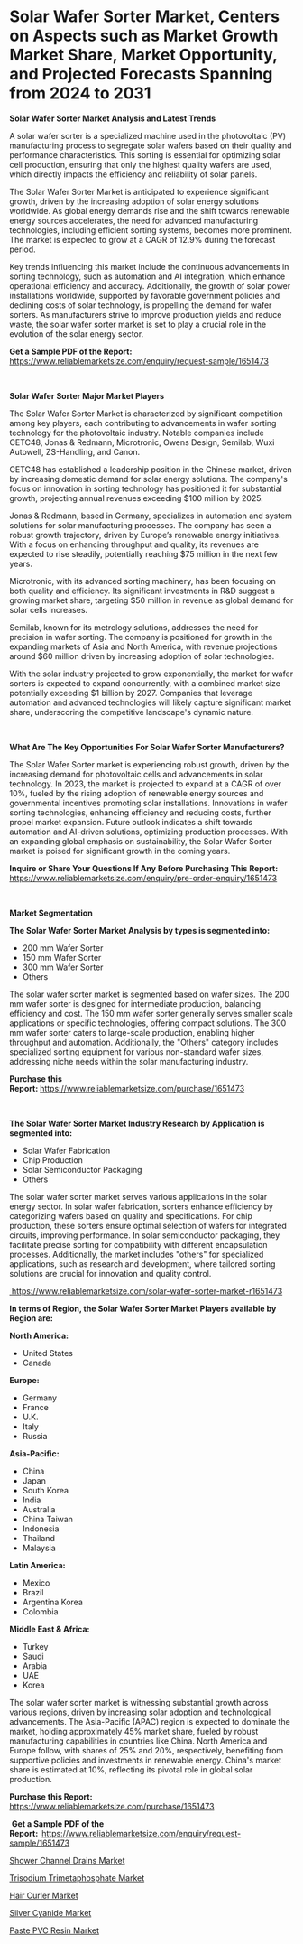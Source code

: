 <p><h1>Solar Wafer Sorter Market, Centers on Aspects such as Market Growth Market Share, Market Opportunity, and Projected Forecasts Spanning from 2024 to 2031</h1></p><p><strong>Solar Wafer Sorter Market Analysis and Latest Trends</strong></p>
<p><p>A solar wafer sorter is a specialized machine used in the photovoltaic (PV) manufacturing process to segregate solar wafers based on their quality and performance characteristics. This sorting is essential for optimizing solar cell production, ensuring that only the highest quality wafers are used, which directly impacts the efficiency and reliability of solar panels.</p><p>The Solar Wafer Sorter Market is anticipated to experience significant growth, driven by the increasing adoption of solar energy solutions worldwide. As global energy demands rise and the shift towards renewable energy sources accelerates, the need for advanced manufacturing technologies, including efficient sorting systems, becomes more prominent. The market is expected to grow at a CAGR of 12.9% during the forecast period. </p><p>Key trends influencing this market include the continuous advancements in sorting technology, such as automation and AI integration, which enhance operational efficiency and accuracy. Additionally, the growth of solar power installations worldwide, supported by favorable government policies and declining costs of solar technology, is propelling the demand for wafer sorters. As manufacturers strive to improve production yields and reduce waste, the solar wafer sorter market is set to play a crucial role in the evolution of the solar energy sector.</p></p>
<p><strong>Get a Sample PDF of the Report:&nbsp;</strong> <a href="https://www.reliablemarketsize.com/enquiry/request-sample/1651473?utm_campaign=1169&utm_medium=2&utm_source=Github&utm_content=ia&utm_term=26092024&utm_id=solar-wafer-sorter">https://www.reliablemarketsize.com/enquiry/request-sample/1651473</a></p>
<p>&nbsp;</p>
<p><strong>Solar Wafer Sorter Major Market Players</strong></p>
<p><p>The Solar Wafer Sorter Market is characterized by significant competition among key players, each contributing to advancements in wafer sorting technology for the photovoltaic industry. Notable companies include CETC48, Jonas & Redmann, Microtronic, Owens Design, Semilab, Wuxi Autowell, ZS-Handling, and Canon. </p><p>CETC48 has established a leadership position in the Chinese market, driven by increasing domestic demand for solar energy solutions. The company's focus on innovation in sorting technology has positioned it for substantial growth, projecting annual revenues exceeding $100 million by 2025.</p><p>Jonas & Redmann, based in Germany, specializes in automation and system solutions for solar manufacturing processes. The company has seen a robust growth trajectory, driven by Europe’s renewable energy initiatives. With a focus on enhancing throughput and quality, its revenues are expected to rise steadily, potentially reaching $75 million in the next few years.</p><p>Microtronic, with its advanced sorting machinery, has been focusing on both quality and efficiency. Its significant investments in R&D suggest a growing market share, targeting $50 million in revenue as global demand for solar cells increases.</p><p>Semilab, known for its metrology solutions, addresses the need for precision in wafer sorting. The company is positioned for growth in the expanding markets of Asia and North America, with revenue projections around $60 million driven by increasing adoption of solar technologies.</p><p>With the solar industry projected to grow exponentially, the market for wafer sorters is expected to expand concurrently, with a combined market size potentially exceeding $1 billion by 2027. Companies that leverage automation and advanced technologies will likely capture significant market share, underscoring the competitive landscape's dynamic nature.</p></p>
<p>&nbsp;</p>
<p><strong>What Are The Key Opportunities For Solar Wafer Sorter Manufacturers?</strong></p>
<p><p>The Solar Wafer Sorter market is experiencing robust growth, driven by the increasing demand for photovoltaic cells and advancements in solar technology. In 2023, the market is projected to expand at a CAGR of over 10%, fueled by the rising adoption of renewable energy sources and governmental incentives promoting solar installations. Innovations in wafer sorting technologies, enhancing efficiency and reducing costs, further propel market expansion. Future outlook indicates a shift towards automation and AI-driven solutions, optimizing production processes. With an expanding global emphasis on sustainability, the Solar Wafer Sorter market is poised for significant growth in the coming years.</p></p>
<p><strong>Inquire or Share Your Questions If Any Before Purchasing This Report:</strong> <a href="https://www.reliablemarketsize.com/enquiry/pre-order-enquiry/1651473?utm_campaign=1169&utm_medium=2&utm_source=Github&utm_content=ia&utm_term=26092024&utm_id=solar-wafer-sorter">https://www.reliablemarketsize.com/enquiry/pre-order-enquiry/1651473</a></p>
<p>&nbsp;</p>
<p><strong>Market Segmentation</strong></p>
<p><strong>The Solar Wafer Sorter Market Analysis by types is segmented into:</strong></p>
<p><ul><li>200 mm Wafer Sorter</li><li>150 mm Wafer Sorter</li><li>300 mm Wafer Sorter</li><li>Others</li></ul></p>
<p><p>The solar wafer sorter market is segmented based on wafer sizes. The 200 mm wafer sorter is designed for intermediate production, balancing efficiency and cost. The 150 mm wafer sorter generally serves smaller scale applications or specific technologies, offering compact solutions. The 300 mm wafer sorter caters to large-scale production, enabling higher throughput and automation. Additionally, the "Others" category includes specialized sorting equipment for various non-standard wafer sizes, addressing niche needs within the solar manufacturing industry.</p></p>
<p><strong>Purchase this Report:&nbsp;</strong><a href="https://www.reliablemarketsize.com/purchase/1651473?utm_campaign=1169&utm_medium=2&utm_source=Github&utm_content=ia&utm_term=26092024&utm_id=solar-wafer-sorter">https://www.reliablemarketsize.com/purchase/1651473</a></p>
<p>&nbsp;</p>
<p><strong>The Solar Wafer Sorter Market Industry Research by Application is segmented into:</strong></p>
<p><ul><li>Solar Wafer Fabrication</li><li>Chip Production</li><li>Solar Semiconductor Packaging</li><li>Others</li></ul></p>
<p><p>The solar wafer sorter market serves various applications in the solar energy sector. In solar wafer fabrication, sorters enhance efficiency by categorizing wafers based on quality and specifications. For chip production, these sorters ensure optimal selection of wafers for integrated circuits, improving performance. In solar semiconductor packaging, they facilitate precise sorting for compatibility with different encapsulation processes. Additionally, the market includes "others" for specialized applications, such as research and development, where tailored sorting solutions are crucial for innovation and quality control.</p></p>
<p><a href="https://www.reliablemarketsize.com/solar-wafer-sorter-market-r1651473?utm_campaign=1169&utm_medium=2&utm_source=Github&utm_content=ia&utm_term=26092024&utm_id=solar-wafer-sorter">&nbsp;https://www.reliablemarketsize.com/solar-wafer-sorter-market-r1651473</a></p>
<p><strong>In terms of Region, the Solar Wafer Sorter Market Players available by Region are:</strong></p>
<p>
    <p> <strong> North America: </strong>
        <ul>
            <li>United States</li>
            <li>Canada</li>
        </ul>
        </p> 
    <p> <strong> Europe: </strong>
        <ul>
            <li>Germany</li>
            <li>France</li>
            <li>U.K.</li>
            <li>Italy</li>
            <li>Russia</li>
        </ul>
        </p> 
    <p> <strong> Asia-Pacific: </strong>
        <ul>
            <li>China</li>
            <li>Japan</li>
            <li>South Korea</li>
            <li>India</li>
            <li>Australia</li>
            <li>China Taiwan</li>
            <li>Indonesia</li>
            <li>Thailand</li>
            <li>Malaysia</li>
        </ul>
        </p> 
    <p> <strong> Latin America: </strong>
        <ul>
            <li>Mexico</li>
            <li>Brazil</li>
            <li>Argentina Korea</li>
            <li>Colombia</li>
        </ul>
        </p> 
    <p> <strong> Middle East & Africa: </strong>
        <ul>
            <li>Turkey</li>
            <li>Saudi</li>
            <li>Arabia</li>
            <li>UAE</li>
            <li>Korea</li>
        </ul>
    </p>
    </p>
<p><p>The solar wafer sorter market is witnessing substantial growth across various regions, driven by increasing solar adoption and technological advancements. The Asia-Pacific (APAC) region is expected to dominate the market, holding approximately 45% market share, fueled by robust manufacturing capabilities in countries like China. North America and Europe follow, with shares of 25% and 20%, respectively, benefiting from supportive policies and investments in renewable energy. China's market share is estimated at 10%, reflecting its pivotal role in global solar production.</p></p>
<p><strong>Purchase this Report: </strong><a href="https://www.reliablemarketsize.com/purchase/1651473?utm_campaign=1169&utm_medium=2&utm_source=Github&utm_content=ia&utm_term=26092024&utm_id=solar-wafer-sorter">https://www.reliablemarketsize.com/purchase/1651473</a></p>
<p>&nbsp;<strong>Get a Sample PDF of the Report:&nbsp;&nbsp;</strong><a href="https://www.reliablemarketsize.com/enquiry/request-sample/1651473?utm_campaign=1169&utm_medium=2&utm_source=Github&utm_content=ia&utm_term=26092024&utm_id=solar-wafer-sorter">https://www.reliablemarketsize.com/enquiry/request-sample/1651473</a></p>
<p><strong></strong></p>
<p><p><a href="https://issuu.com/reportprime-2/docs/shower-channel-drains-market-size-2_bf37561feaeb87?utm_campaign=1169&utm_medium=2&utm_source=Github&utm_content=ia&utm_term=26092024&utm_id=solar-wafer-sorter">Shower Channel Drains Market</a></p><p><a href="https://www.linkedin.com/pulse/trisodium-trimetaphosphate-market-trends-detailed-qi9be?utm_campaign=1169&utm_medium=2&utm_source=Github&utm_content=ia&utm_term=26092024&utm_id=solar-wafer-sorter">Trisodium Trimetaphosphate Market</a></p><p><a href="https://issuu.com/reportprime-2/docs/hair-curler-market-size-2030.pptx_f19bf9c6c9a957?utm_campaign=1169&utm_medium=2&utm_source=Github&utm_content=ia&utm_term=26092024&utm_id=solar-wafer-sorter">Hair Curler Market</a></p><p><a href="https://www.linkedin.com/pulse/evaluating-global-silver-cyanide-market-trends-growth-opportunities-kn0pc?utm_campaign=1169&utm_medium=2&utm_source=Github&utm_content=ia&utm_term=26092024&utm_id=solar-wafer-sorter">Silver Cyanide Market</a></p><p><a href="https://www.linkedin.com/pulse/global-paste-pvc-resin-industry-research-report-competitive-ysz0e?utm_campaign=1169&utm_medium=2&utm_source=Github&utm_content=ia&utm_term=26092024&utm_id=solar-wafer-sorter">Paste PVC Resin Market</a></p></p>